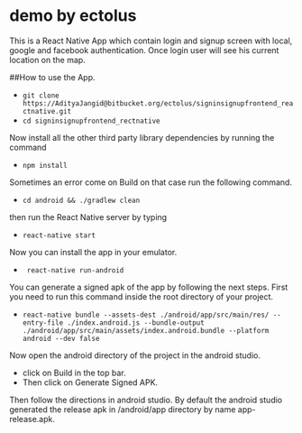 # demo by ectolus
This is a React Native App which contain login and signup screen with local, google and facebook authentication. Once login user will see his current location on the map.

##How to use the App.

    

 - `git clone https://AdityaJangid@bitbucket.org/ectolus/signinsignupfrontend_reactnative.git`
 - `cd signinsignupfrontend_rectnative`
 
 Now install all the other third party library dependencies by running the command
 
 - `npm install`

Sometimes an error come on Build on that case run the following command.

  - `cd android && ./gradlew clean `

then run the React Native server by typing

  - `react-native start `

Now you can install the app in your emulator.

- ` react-native run-android`

You can generate a signed apk of the app by following the next steps.
First you need to run this command inside the root directory of your project.

- `react-native bundle --assets-dest ./android/app/src/main/res/ --entry-file ./index.android.js --bundle-output ./android/app/src/main/assets/index.android.bundle --platform android --dev false`

Now open the android directory of the project in the android studio. 

- click on Build in the top bar.
- Then click on Generate Signed APK.

Then follow the directions in android studio. By default the android studio generated the release apk in /android/app directory by name app-release.apk.
